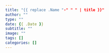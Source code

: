 ```yaml
---
title: "{{ replace .Name "-" " " | title }}"
author: ""
type: ""
date: {{ .Date }}
subtitle: ""
image: ""
tags: []
categories: []
---
```


